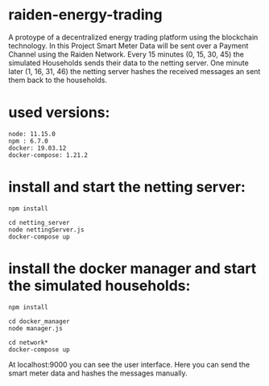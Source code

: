 # raiden-energy-trading
A protoype of a decentralized energy trading platform using the blockchain technology. In this Project Smart Meter Data will be sent over a Payment Channel using the Raiden Network. Every 15 minutes (0, 15, 30, 45) the simulated Households sends their data to the netting server. One minute later (1, 16, 31, 46) the netting server hashes the received messages an sent them back to the households. 

# used versions:

```
node: 11.15.0
npm : 6.7.0
docker: 19.03.12
docker-compose: 1.21.2
```

# install and start the netting server:
```
npm install
```
```
cd netting_server
node nettingServer.js
docker-compose up
```

# install the docker manager and start the simulated households:
```
npm install
```

```
cd docker_manager
node manager.js

```
```
cd network*
docker-compose up
```

At localhost:9000 you can see the user interface. Here you can send the smart meter data and hashes the messages manually.
